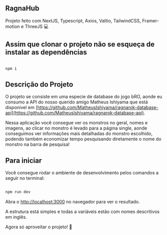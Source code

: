 ## RagnaHub

Projeto feito com NextJS, Typescript, Axios, Valtio, TailwindCSS, Framer-motion e ThreeJS 💻


## Assim que clonar o projeto não se esqueça de instalar as dependências



```bash

npm i 

```


## Descrição do Projeto

O projeto se consiste em uma especie de database do jogo bRO, aonde eu consumo a API do nosso querido amigo Matheus Ishiyama que está disponível em [https://github.com/MatheusIshiyama/ragnarok-database-api](https://github.com/MatheusIshiyama/ragnarok-database-api).

Nessa aplicação você consegue ver os monstros no geral, nomes e imagens, ao clicar no monstro é levado para a página single, aonde conseguimos ver informações mais detalhadas do monstro escolhido, podendo também economizar tempo pesquisando diretamente o nome do monstro na barra de pesquisa!

  ## Para iniciar

Você consegue rodar o ambiente de desenvolvimento pelos comandos a seguir no terminal:

  

```bash

npm run dev

```

  

Abra o [http://localhost:3000](http://localhost:3000) no navegador para ver o resultado.

A estrutura está simples e todas a variáveis estão com nomes descritivos em inglês.

Agora só aproveitar o projeto! 🚀
